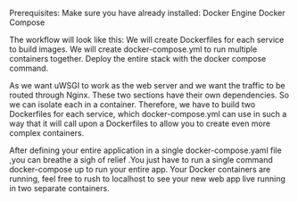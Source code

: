 Prerequisites: Make sure you have already installed: Docker Engine Docker Compose

The workflow will look like this: We will create Dockerfiles for each service to build images. We will create docker-compose.yml to run multiple containers together. Deploy the entire stack with the docker compose command.

As we want uWSGI to work as the web server and we want the traffic to be routed through Nginx. These two sections have their own dependencies. So we can isolate each in a container. Therefore, we have to build two Dockerfiles for each service, which docker-compose.yml can use in such a way that it will call upon a Dockerfiles to allow you to create even more complex containers.

After defining your entire application in a single docker-compose.yaml file ,you can breathe a sigh of relief .You just have to run a single command docker-compose up to run your entire app. Your Docker containers are running, feel free to rush to localhost to see your new web app live running in two separate containers.
